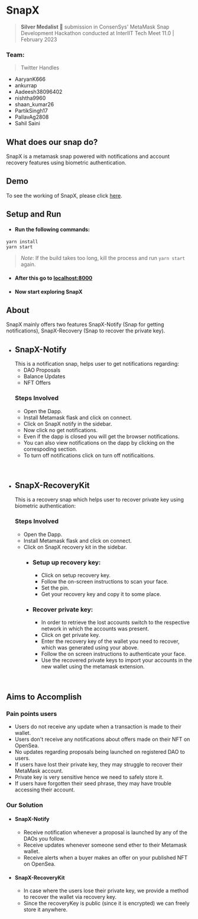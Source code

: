 # SnapX
> **Silver Medalist 🥈** submission in ConsenSys' MetaMask Snap Development Hackathon conducted at InterIIT Tech Meet 11.0 | February 2023

### Team:
>Twitter Handles
- AaryanK666
- ankurrap
- Aadeesh38096402
- nishtha9960
- shaan_kumar26
- PartikSingh17
- PallavAg2808
- Sahil Saini

## What does our snap do?

SnapX is a metamask snap powered with notifications and account recovery features using biometric authentication.

## Demo
To see the working of SnapX, please click [here](https://drive.google.com/file/d/1fxyAIQFGg-8MRubKODfb4-Ux3k4-riC8/view?usp=sharing).

## Setup and Run
  - #### Run the following commands:
  
```
yarn install
yarn start
```
> *Note*: If the build takes too long, kill the process and run `yarn start` again.
    

  - #### After this go to [localhost:8000](https://localhost:8000)

  - #### Now start exploring SnapX

## About
  SnapX mainly offers two features SnapX-Notify (Snap for getting notifications), SnapX-Recovery (Snap to recover the private key).
<br/>
  - ## SnapX-Notify
      This is a notification snap, helps user to get notifications regarding:
      - DAO Proposals
      - Balance Updates
      - NFT Offers
    ### Steps Involved
      - Open the Dapp.
      - Install Metamask flask and click on connect.
      - Click on SnapX notify in the sidebar.
      - Now click no get notifications.
      - Even if the dapp is closed you will get the browser notifications.
      - You can also view notifications on the dapp by clicking on the correspoding section.
      - To turn off notifications click on turn off notificaitions.

<br>

- ## SnapX-RecoveryKit
    This is a recovery snap which helps user to recover private key using biometric authentication:
    ### Steps Involved
    - Open the Dapp.
    - Install Metamask flask and click on connect.
    - Click on SnapX recovery kit in the sidebar.
      - ### Setup up recovery key:
        - Click on setup recovery key.
        - Follow the on-screen instructions to scan your face.
        - Set the pin.
        - Get your recovery key and copy it to some place.
      - ### Recover private key:
        - In order to retrieve the lost accounts switch to the respective network in which the accounts was present.
        - Click on get private key.
        - Enter the recovery key of the wallet you need to recover, which was generated using your above.
        - Follow the on screen instructions to authenticate your face.
        - Use the recovered private keys to import your accounts in the new wallet using the metamask extension.
<br>

## Aims to Accomplish

  ### Pain points users
  - Users do not receive any update when a transaction is made to their wallet.
  - Users don't receive any notifications about offers made on their NFT on OpenSea.
  - No updates regarding proposals being launched on registered
 DAO to users.
 - If users have lost their private key, they may struggle to recover their MetaMask account.
 - Private key is very sensitive hence we need to safely store it.
 - If users have forgotten their seed phrase, they may have trouble accessing their account.

 ### Our Solution
 - #### SnapX-Notify
    - Receive notification whenever a proposal is launched by any of the DAOs you follow.
    - Receive updates whenever someone send ether to their Metamask wallet.
    - Receive alerts when a buyer makes an offer on your published NFT on OpenSea.
 - #### SnapX-RecoveryKit
    - In case where the users lose their private key, we provide a method to recover the wallet via recovery key.
    - Since the recoveryKey is public (since it is encrypted) we can freely store it anywhere.
